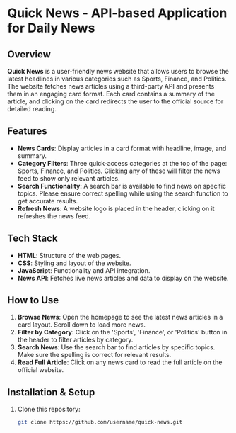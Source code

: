 # Quick News - API-based Application for Daily News

## Overview
**Quick News** is a user-friendly news website that allows users to browse the latest headlines in various categories such as Sports, Finance, and Politics. The website fetches news articles using a third-party API and presents them in an engaging card format. Each card contains a summary of the article, and clicking on the card redirects the user to the official source for detailed reading.

## Features
- **News Cards**: Display articles in a card format with headline, image, and summary.
- **Category Filters**: Three quick-access categories at the top of the page: Sports, Finance, and Politics. Clicking any of these will filter the news feed to show only relevant articles.
- **Search Functionality**: A search bar is available to find news on specific topics. Please ensure correct spelling while using the search function to get accurate results.
- **Refresh News**: A website logo is placed in the header, clicking on it refreshes the news feed.

## Tech Stack
- **HTML**: Structure of the web pages.
- **CSS**: Styling and layout of the website.
- **JavaScript**: Functionality and API integration.
- **News API**: Fetches live news articles and data to display on the website.

## How to Use
1. **Browse News**: Open the homepage to see the latest news articles in a card layout. Scroll down to load more news.
2. **Filter by Category**: Click on the 'Sports', 'Finance', or 'Politics' button in the header to filter articles by category.
3. **Search News**: Use the search bar to find articles by specific topics. Make sure the spelling is correct for relevant results.
4. **Read Full Article**: Click on any news card to read the full article on the official website.

## Installation & Setup
1. Clone this repository:
   ```bash
   git clone https://github.com/username/quick-news.git

